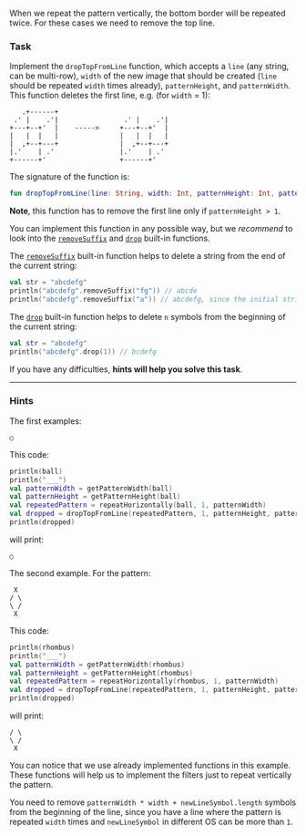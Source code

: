 When we repeat the pattern vertically, the bottom border will be repeated twice. 
For these cases we need to remove the top line.

### Task

Implement the `dropTopFromLine` function, which accepts a `line` (any string, can be multi-row), 
`width` of the new image that should be created (`line` should be repeated `width` times already),
`patternHeight`, and `patternWidth`. This function deletes the first line,
e.g. (for `width` = 1):
```text
   .+------+                 
 .' |    .'|                .' |    .'|
+---+--+'  |    ----->     +---+--+'  |
|   |  |   |               |   |  |   |
|  ,+--+---+               |  ,+--+---+
|.'    | .'                |.'    | .' 
+------+'                  +------+'
```


<div class="hint" title="Click me to see the new signature of the getPatternHeight function">

The signature of the function is:
```kotlin
fun dropTopFromLine(line: String, width: Int, patternHeight: Int, patternWidth: Int): String
```
</div>

**Note**, this function has to remove the first line only if `patternHeight > 1`. 

You can implement this function in any possible way, but we _recommend_ to look into the [`removeSuffix`](https://kotlinlang.org/api/latest/jvm/stdlib/kotlin.text/remove-suffix.html) and [`drop`](https://kotlinlang.org/api/latest/jvm/stdlib/kotlin.text/drop.html) built-in functions.

<div class="Hint" title="Click me to learn more about removeSuffix built-in function">

The [`removeSuffix`](https://kotlinlang.org/api/latest/jvm/stdlib/kotlin.text/remove-suffix.html) built-in function helps
to delete a string from the end of the current string:
```kotlin
val str = "abcdefg"
println("abcdefg".removeSuffix("fg")) // abcde
println("abcdefg".removeSuffix("a")) // abcdefg, since the initial string does not end with "a"
```
</div>

<div class="Hint" title="Click me to learn more about drop built-in function">

The [`drop`](https://kotlinlang.org/api/latest/jvm/stdlib/kotlin.text/drop.html) built-in function helps
to delete `n` symbols from the beginning of the current string:
```kotlin
val str = "abcdefg"
println("abcdefg".drop(1)) // bcdefg
```
</div>

If you have any difficulties, **hints will help you solve this task**.

----

### Hints

<div class="hint" title="Click me to see several examples how dropTopFromLine function should work">

The first examples:
```text
○
```
This code:
```kotlin
println(ball)
println("___")
val patternWidth = getPatternWidth(ball)
val patternHeight = getPatternHeight(ball)
val repeatedPattern = repeatHorizontally(ball, 1, patternWidth)
val dropped = dropTopFromLine(repeatedPattern, 1, patternHeight, patternWidth)
println(dropped)
```
will print:
```text
○
```

The second example. For the pattern:
```text
 X
/ \
\ /
 X
```
This code:
```kotlin
println(rhombus)
println("___")
val patternWidth = getPatternWidth(rhombus)
val patternHeight = getPatternHeight(rhombus)
val repeatedPattern = repeatHorizontally(rhombus, 1, patternWidth)
val dropped = dropTopFromLine(repeatedPattern, 1, patternHeight, patternWidth)
println(dropped)
```
will print:
```text
/ \
\ /
 X 
```
You can notice that we use already implemented functions in this example. 
These functions will help us to implement the filters just to repeat vertically the pattern.

</div>

<div class="hint" title="Click me to learn how to calculate number of symbols to drop">

You need to remove `patternWidth * width + newLineSymbol.length` symbols from the beginning of the line, since
you have a line where the pattern is repeated `width` times and `newLineSymbol` in different OS can be more than `1`.
</div>
